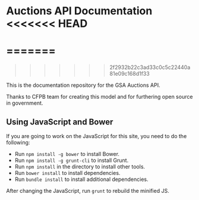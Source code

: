 Auctions API Documentation
<<<<<<< HEAD
=========================
=======
====================
>>>>>>> 2f2932b22c3ad33c0c5c22440a81e09c168d1f33

This is the documentation repository for the GSA Auctions API. 

Thanks to CFPB team for creating this model and for furthering open source in government.  

## Using JavaScript and Bower

If you are going to work on the JavaScript for this site, you need to do the following:

* Run `npm install -g bower` to install Bower.
* Run `npm install -g grunt-cli` to install Grunt.
* Run `npm install` in the directory to install other tools.
* Run `bower install` to install dependencies.
* Run `bundle install` to install additional dependencies. 

After changing the JavaScript, run `grunt` to rebuild the minified JS.
